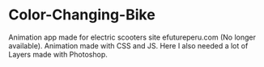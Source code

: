 # Color-Changing-Bike
Animation app made for electric scooters site efutureperu.com (No longer available).
Animation made with CSS and JS. Here I also needed a lot of Layers made with Photoshop.
